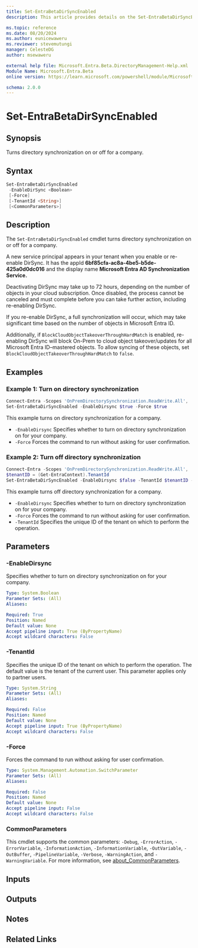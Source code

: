 ```yaml
---
title: Set-EntraBetaDirSyncEnabled
description: This article provides details on the Set-EntraBetaDirSyncEnabled command.

ms.topic: reference
ms.date: 08/20/2024
ms.author: eunicewaweru
ms.reviewer: stevemutungi
manager: CelesteDG
author: msewaweru

external help file: Microsoft.Entra.Beta.DirectoryManagement-Help.xml
Module Name: Microsoft.Entra.Beta
online version: https://learn.microsoft.com/powershell/module/Microsoft.Entra.Beta/Set-EntraBetaDirSyncEnabled

schema: 2.0.0
---
```


# Set-EntraBetaDirSyncEnabled

## Synopsis

Turns directory synchronization on or off for a company.

## Syntax

```powershell
Set-EntraBetaDirSyncEnabled
 -EnableDirSync <Boolean>
 [-Force]
 [-TenantId <String>]
 [<CommonParameters>]
```

## Description

The `Set-EntraBetaDirSyncEnabled` cmdlet turns directory synchronization on or off for a company.

A new service principal appears in your tenant when you enable or re-enable DirSync. It has the appId **6bf85cfa-ac8a-4be5-b5de-425a0d0dc016** and the display name **Microsoft Entra AD Synchronization Service.**

Deactivating DirSync may take up to 72 hours, depending on the number of objects in your cloud subscription. Once disabled, the process cannot be canceled and must complete before you can take further action, including re-enabling DirSync.

If you re-enable DirSync, a full synchronization will occur, which may take significant time based on the number of objects in Microsoft Entra ID.

Additionally, if `BlockCloudObjectTakeoverThroughHardMatch` is enabled, re-enabling DirSync will block On-Prem to cloud object takeover/updates for all Microsoft Entra ID–mastered objects. To allow syncing of these objects, set `BlockCloudObjectTakeoverThroughHardMatch` to `false`.

## Examples

### Example 1: Turn on directory synchronization

```powershell
Connect-Entra -Scopes 'OnPremDirectorySynchronization.ReadWrite.All', 'Organization.ReadWrite.All'
Set-EntraBetaDirSyncEnabled -EnableDirsync $true -Force $true
```

This example turns on directory synchronization for a company.

- `-EnableDirsync` Specifies whether to turn on directory synchronization on for your company.
- `-Force` Forces the command to run without asking for user confirmation.

### Example 2: Turn off directory synchronization

```powershell
Connect-Entra -Scopes 'OnPremDirectorySynchronization.ReadWrite.All', 'Organization.ReadWrite.All'
$tenantID = (Get-EntraContext).TenantId
Set-EntraBetaDirSyncEnabled -EnableDirsync $false -TenantId $tenantID -Force $true
```

This example turns off directory synchronization for a company.

- `-EnableDirsync` Specifies whether to turn on directory synchronization on for your company.
- `-Force` Forces the command to run without asking for user confirmation.
- `-TenantId` Specifies the unique ID of the tenant on which to perform the operation.

## Parameters

### -EnableDirsync

Specifies whether to turn on directory synchronization on for your company.

```yaml
Type: System.Boolean
Parameter Sets: (All)
Aliases:

Required: True
Position: Named
Default value: None
Accept pipeline input: True (ByPropertyName)
Accept wildcard characters: False
```

### -TenantId

Specifies the unique ID of the tenant on which to perform the operation.
The default value is the tenant of the current user.
This parameter applies only to partner users.

```yaml
Type: System.String
Parameter Sets: (All)
Aliases:

Required: False
Position: Named
Default value: None
Accept pipeline input: True (ByPropertyName)
Accept wildcard characters: False
```

### -Force

Forces the command to run without asking for user confirmation.

```yaml
Type: System.Management.Automation.SwitchParameter
Parameter Sets: (All)
Aliases:

Required: False
Position: Named
Default value: None
Accept pipeline input: False
Accept wildcard characters: False
```

### CommonParameters

This cmdlet supports the common parameters: `-Debug`, `-ErrorAction`, `-ErrorVariable`, `-InformationAction`, `-InformationVariable`, `-OutVariable`, `-OutBuffer`, `-PipelineVariable`, `-Verbose`, `-WarningAction`, and `-WarningVariable`. For more information, see [about_CommonParameters](https://go.microsoft.com/fwlink/?LinkID=113216).

## Inputs

## Outputs

## Notes

## Related Links
